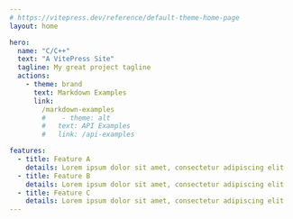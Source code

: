 ```yaml
---
# https://vitepress.dev/reference/default-theme-home-page
layout: home

hero:
  name: "C/C++"
  text: "A VitePress Site"
  tagline: My great project tagline
  actions:
    - theme: brand
      text: Markdown Examples
      link:
        /markdown-examples
        #    - theme: alt
        #   text: API Examples
        #   link: /api-examples

features:
  - title: Feature A
    details: Lorem ipsum dolor sit amet, consectetur adipiscing elit
  - title: Feature B
    details: Lorem ipsum dolor sit amet, consectetur adipiscing elit
  - title: Feature C
    details: Lorem ipsum dolor sit amet, consectetur adipiscing elit
---
```

